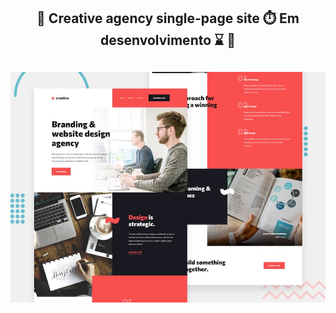 <h2 align="center"> 
	🚧 Creative agency single-page site ⏱️ Em desenvolvimento ⌛ 🚧
</h2>

</p>
<h2 align="center"> 
    <img alt="Creative agency single-page site" title="" src="./assets/img/preview.jpg"/>
</h2>
